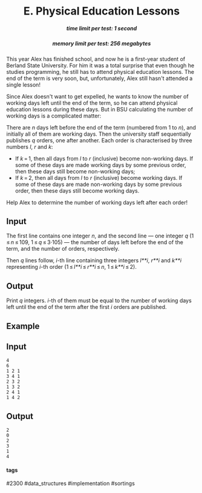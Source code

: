 <h1 style='text-align: center;'> E. Physical Education Lessons</h1>

<h5 style='text-align: center;'>time limit per test: 1 second</h5>
<h5 style='text-align: center;'>memory limit per test: 256 megabytes</h5>

This year Alex has finished school, and now he is a first-year student of Berland State University. For him it was a total surprise that even though he studies programming, he still has to attend physical education lessons. The end of the term is very soon, but, unfortunately, Alex still hasn't attended a single lesson!

Since Alex doesn't want to get expelled, he wants to know the number of working days left until the end of the term, so he can attend physical education lessons during these days. But in BSU calculating the number of working days is a complicated matter:

There are *n* days left before the end of the term (numbered from 1 to *n*), and initially all of them are working days. Then the university staff sequentially publishes *q* orders, one after another. Each order is characterised by three numbers *l*, *r* and *k*:

* If *k* = 1, then all days from *l* to *r* (inclusive) become non-working days. If some of these days are made working days by some previous order, then these days still become non-working days;
* If *k* = 2, then all days from *l* to *r* (inclusive) become working days. If some of these days are made non-working days by some previous order, then these days still become working days.

Help Alex to determine the number of working days left after each order!

## Input

The first line contains one integer *n*, and the second line — one integer *q* (1 ≤ *n* ≤ 109, 1 ≤ *q* ≤ 3·105) — the number of days left before the end of the term, and the number of orders, respectively.

Then *q* lines follow, *i*-th line containing three integers *l**i*, *r**i* and *k**i* representing *i*-th order (1 ≤ *l**i* ≤ *r**i* ≤ *n*, 1 ≤ *k**i* ≤ 2).

## Output

Print *q* integers. *i*-th of them must be equal to the number of working days left until the end of the term after the first *i* orders are published.

## Example

## Input


```
4  
6  
1 2 1  
3 4 1  
2 3 2  
1 3 2  
2 4 1  
1 4 2  

```
## Output


```
2  
0  
2  
3  
1  
4  

```


#### tags 

#2300 #data_structures #implementation #sortings 